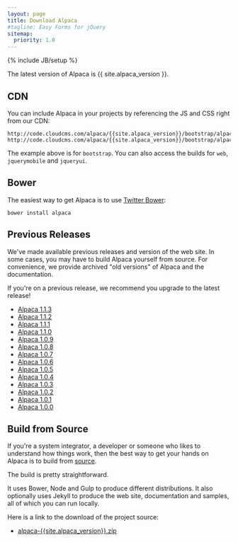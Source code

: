 ```yaml
---
layout: page
title: Download Alpaca
#tagline: Easy Forms for jQuery
sitemap:
  priority: 1.0
---
```

{% include JB/setup %}

The latest version of Alpaca is {{ site.alpaca_version }}.

## CDN
You can include Alpaca in your projects by referencing the JS and CSS right from our CDN:

```
http://code.cloudcms.com/alpaca/{{site.alpaca_version}}/bootstrap/alpaca.min.js
http://code.cloudcms.com/alpaca/{{site.alpaca_version}}/bootstrap/alpaca.min.css
```

The example above is for <code>bootstrap</code>.  You can also access the builds for <code>web</code>,
<code>jquerymobile</code> and <code>jqueryui</code>.

## Bower
The easiest way to get Alpaca is to use <a href="http://bower.io" target="_blank">Twitter Bower</a>:

````
bower install alpaca
````

## Previous Releases
We've made available previous releases and version of the web site.  In some cases, you may have to build
Alpaca yourself from source.  For convenience, we provide archived "old versions" of Alpaca and the documentation.

If you're on a previous release, we recommend you upgrade to the latest release!

<ul>
    <li>
        <a href="http://www.alpacajs.org/releases/1.1.3/index.html">Alpaca 1.1.3</a>
    </li>
    <li>
        <a href="http://www.alpacajs.org/releases/1.1.2/index.html">Alpaca 1.1.2</a>
    </li>
    <li>
        <a href="http://www.alpacajs.org/releases/1.1.1/index.html">Alpaca 1.1.1</a>
    </li>
    <li>
        <a href="http://www.alpacajs.org/releases/1.1.0/index.html">Alpaca 1.1.0</a>
    </li>
    <li>
        <a href="http://www.alpacajs.org/releases/1.0.9/index.html">Alpaca 1.0.9</a>
    </li>
    <li>
        <a href="http://www.alpacajs.org/releases/1.0.8/index.html">Alpaca 1.0.8</a>
    </li>
    <li>
        <a href="http://www.alpacajs.org/releases/1.0.7/index.html">Alpaca 1.0.7</a>
    </li>
    <li>
        <a href="http://www.alpacajs.org/releases/1.0.6/index.html">Alpaca 1.0.6</a>
    </li>
    <li>
        <a href="http://www.alpacajs.org/releases/1.0.5/index.html">Alpaca 1.0.5</a>
    </li>
    <li>
        <a href="http://www.alpacajs.org/releases/1.0.4/index.html">Alpaca 1.0.4</a>
    </li>
    <li>
        <a href="http://www.alpacajs.org/releases/1.0.3/index.html">Alpaca 1.0.3</a>
    </li>
    <li>
        <a href="http://www.alpacajs.org/releases/1.0.2/index.html">Alpaca 1.0.2</a>
    </li>
    <li>
        <a href="http://www.alpacajs.org/releases/1.0.1/index.html">Alpaca 1.0.1</a>
    </li>
    <li>
        <a href="http://www.alpacajs.org/releases/1.0.0/index.html">Alpaca 1.0.0</a>
    </li>
</ul>


## Build from Source
If you're a system integrator, a developer or someone who likes to understand how things work, then the best way to
get your hands on Alpaca is to build from <a href="https://github.com/gitana/alpaca" target="_blank">source</a>.

The build is pretty straightforward.

It uses Bower, Node and Gulp to produce different distributions.  It also optionally uses Jekyll to produce the web site,
documentation and samples, all of which you can run locally.

Here is a link to the download of the project source:

* <a href="https://github.com/gitana/alpaca/archive/master.zip">alpaca-{{site.alpaca_version}}.zip</a>
